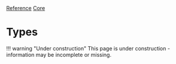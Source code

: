 <div class="ompdoc-api-breadcrumbs">
<a href="../../">Reference</a>
<a href="../">Core</a>
</div>

# Types

!!! warning "Under construction"
    This page is under construction - information may be incomplete or missing.
